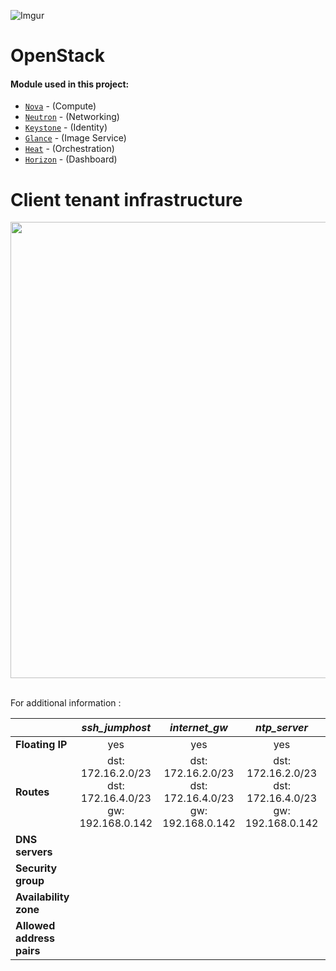 ![Imgur](https://i.imgur.com/30HoYoj.png)

# OpenStack

#### Module used in this project:


* [`Nova`](https://opendev.org/openstack/puppet-nova/) -  (Compute)
* [`Neutron`](https://opendev.org/openstack/puppet-neutron/) - (Networking)
* [`Keystone`](https://opendev.org/openstack/puppet-keystone/) - (Identity)
* [`Glance`](https://opendev.org/openstack/puppet-glance/) - (Image Service)
* [`Heat`](https://opendev.org/openstack/puppet-heat/) - (Orchestration)
* [`Horizon`](https://opendev.org/openstack/puppet-horizon/) - (Dashboard)

# Client tenant infrastructure

<div align="center"><img src="https://imgur.com/wpuuXzH.png" width="700" height="730"></div><br />

For additional information :

|                           |                        *ssh_jumphost*                        |                        *internet_gw*                         |                         *ntp_server*                         | *ldap_server* | *dns_server* |
| :------------------------ | :----------------------------------------------------------: | :----------------------------------------------------------: | :----------------------------------------------------------: | :-----------: | :----------: |
| **Floating IP**           |                             yes                              |                             yes                              |                             yes                              |      no       |      no      |
| **Routes**                | dst: 172.16.2.0/23<br />dst: 172.16.4.0/23<br />gw: 192.168.0.142 | dst: 172.16.2.0/23<br />dst: 172.16.4.0/23<br />gw: 192.168.0.142 | dst: 172.16.2.0/23<br />dst: 172.16.4.0/23<br />gw: 192.168.0.142 |      no       |      no      |
| **DNS servers**           |                                                              |                                                              |                                                              |               |              |
| **Security group**        |                                                              |                                                              |                                                              |               |              |
| **Availability zone**     |                                                              |                                                              |                                                              |               |              |
| **Allowed address pairs** |                                                              |                                                              |                                                              |               |              |

